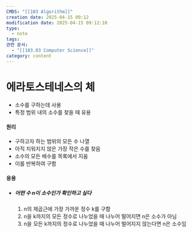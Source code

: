 ```yaml
---
CMDS: "[[103 Algorithm]]"
creation date: 2025-04-15 09:12
modification date: 2025-04-15 09:12:10
type:
  - note
tags: 
관련 문서:
  - "[[103.03 Computer Science]]"
category: content
---
```


# 에라토스테네스의 체
- 소수를 구하는데 사용
- 특정 범위 내의 소수를 찾을 때 유용

#### 원리
- 구하고자 하는 범위의 모든 수 나열
- 아직 지워지지 않은 가장 작은 수를 찾음
- 소수의 모든 배수를 목록에서 지움
- 이를 반복하여 구함
#### 응용
- ##### 어떤 수 n이 소수인가 확인하고 싶다
	1. n의 제곱근에 가장 가까운 정수 k를 구함
	2. n을 k까지의 모든 정수로 나누었을 때 나누어 떨어지면 n은 소수가 아님
	3. n을 모든 k까지의 정수로 나누었을 때 나누어 떨어지지 않는다면 n은 소수임 